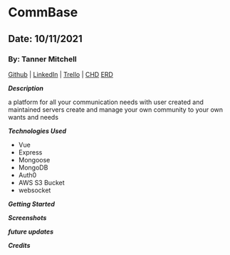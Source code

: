 # CommBase

## Date: 10/11/2021

### By: Tanner Mitchell

[Github](https://github.com/BtSquared) | [LinkedIn](https://www.linkedin.com/in/tanner-mitchell-836130152/) | [Trello](https://trello.com/b/9rqHdS4B/commbase) | [CHD](https://lucid.app/lucidchart/6807b024-4b38-4986-9125-3d22b1cda83a/edit?page=0_0&invitationId=inv_f728755e-bf74-4ce3-8a1d-02ca61e5f801#)
[ERD](https://lucid.app/lucidchart/b299c3c9-6081-4c1f-b72c-38cf0e4e3411/edit?page=0_0&invitationId=inv_941fe0e7-f04b-4f0d-b9ed-4827b2401f85#)

***Description***

a platform for all your communication needs with user created and maintained servers create and manage your own community to your own wants and needs

***Technologies Used***
 - Vue
 - Express
 - Mongoose
 - MongoDB
 - Auth0
 - AWS S3 Bucket
 - websocket

***Getting Started***



***Screenshots***


***future updates***


***Credits***

